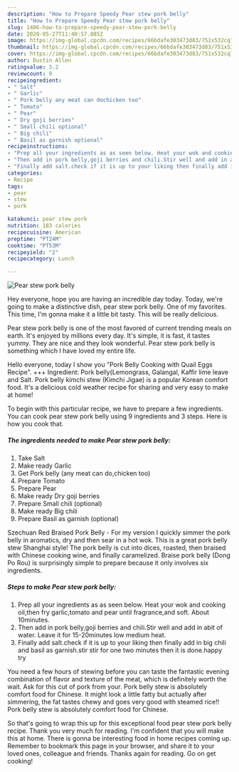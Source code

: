```yaml
---
description: "How to Prepare Speedy Pear stew pork belly"
title: "How to Prepare Speedy Pear stew pork belly"
slug: 1486-how-to-prepare-speedy-pear-stew-pork-belly
date: 2020-05-27T11:48:57.085Z
image: https://img-global.cpcdn.com/recipes/66bdafe303473d83/751x532cq70/pear-stew-pork-belly-recipe-main-photo.jpg
thumbnail: https://img-global.cpcdn.com/recipes/66bdafe303473d83/751x532cq70/pear-stew-pork-belly-recipe-main-photo.jpg
cover: https://img-global.cpcdn.com/recipes/66bdafe303473d83/751x532cq70/pear-stew-pork-belly-recipe-main-photo.jpg
author: Dustin Allen
ratingvalue: 3.2
reviewcount: 9
recipeingredient:
- " Salt"
- " Garlic"
- " Pork belly any meat can dochicken too"
- " Tomato"
- " Pear"
- " Dry goji berries"
- " Small chili optional"
- " Big chili"
- " Basil as garnish optional"
recipeinstructions:
- "Prep all your ingredients as as seen below. Heat your wok and cooking oil,then fry garlic,tomato and pear until fragrance,and soft. About 10minutes."
- "Then add in pork belly,goji berries and chili.Stir well and add in abit of water. Leave it for 15-20minutes low medium heat."
- "Finally add salt.check if it is up to your liking then finally add in big chili and basil as garnish.stir stir for one two minutes then it is done.happy try"
categories:
- Recipe
tags:
- pear
- stew
- pork

katakunci: pear stew pork 
nutrition: 183 calories
recipecuisine: American
preptime: "PT24M"
cooktime: "PT53M"
recipeyield: "2"
recipecategory: Lunch

---
```



![Pear stew pork belly](https://img-global.cpcdn.com/recipes/66bdafe303473d83/751x532cq70/pear-stew-pork-belly-recipe-main-photo.jpg)

Hey everyone, hope you are having an incredible day today. Today, we're going to make a distinctive dish, pear stew pork belly. One of my favorites. This time, I'm gonna make it a little bit tasty. This will be really delicious.

Pear stew pork belly is one of the most favored of current trending meals on earth. It's enjoyed by millions every day. It's simple, it is fast, it tastes yummy. They are nice and they look wonderful. Pear stew pork belly is something which I have loved my entire life.

Hello everyone, today I show you &#34;Pork Belly Cooking with Quail Eggs Recipe&#34;. +++ Ingredient: Pork belly(Lemongrass, Galangal, Kaffir lime leave and Salt. Pork belly kimchi stew (Kimchi Jigae) is a popular Korean comfort food. It&#39;s a delicious cold weather recipe for sharing and very easy to make at home!


To begin with this particular recipe, we have to prepare a few ingredients. You can cook pear stew pork belly using 9 ingredients and 3 steps. Here is how you cook that.

<!--inarticleads1-->

##### The ingredients needed to make Pear stew pork belly:

1. Take  Salt
1. Make ready  Garlic
1. Get  Pork belly (any meat can do,chicken too)
1. Prepare  Tomato
1. Prepare  Pear
1. Make ready  Dry goji berries
1. Prepare  Small chili (optional)
1. Make ready  Big chili
1. Prepare  Basil as garnish (optional)


Szechuan Red Braised Pork Belly - For my version I quickly simmer the pork belly in aromatics, dry and then sear in a hot wok. This is a great pork belly stew Shanghai style! The pork belly is cut into dices, roasted, then braised with Chinese cooking wine, and finally caramelized. Braise pork belly (Dong Po Rou) is surprisingly simple to prepare because it only involves six ingredients. 

<!--inarticleads2-->

##### Steps to make Pear stew pork belly:

1. Prep all your ingredients as as seen below. Heat your wok and cooking oil,then fry garlic,tomato and pear until fragrance,and soft. About 10minutes.
1. Then add in pork belly,goji berries and chili.Stir well and add in abit of water. Leave it for 15-20minutes low medium heat.
1. Finally add salt.check if it is up to your liking then finally add in big chili and basil as garnish.stir stir for one two minutes then it is done.happy try


You need a few hours of stewing before you can taste the fantastic evening combination of flavor and texture of the meat, which is definitely worth the wait. Ask for this cut of pork from your. Pork belly stew is absolutely comfort food for Chinese. It might look a little fatty but actually after simmering, the fat tastes chewy and goes very good with steamed rice!! Pork belly stew is absolutely comfort food for Chinese. 

So that's going to wrap this up for this exceptional food pear stew pork belly recipe. Thank you very much for reading. I'm confident that you will make this at home. There is gonna be interesting food in home recipes coming up. Remember to bookmark this page in your browser, and share it to your loved ones, colleague and friends. Thanks again for reading. Go on get cooking!
